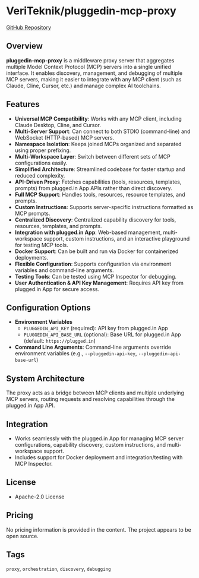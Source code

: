 # VeriTeknik/pluggedin-mcp-proxy

[GitHub Repository](https://github.com/VeriTeknik/pluggedin-mcp-proxy)

## Overview

**pluggedin-mcp-proxy** is a middleware proxy server that aggregates multiple Model Context Protocol (MCP) servers into a single unified interface. It enables discovery, management, and debugging of multiple MCP servers, making it easier to integrate with any MCP client (such as Claude, Cline, Cursor, etc.) and manage complex AI toolchains.

## Features

- **Universal MCP Compatibility**: Works with any MCP client, including Claude Desktop, Cline, and Cursor.
- **Multi-Server Support**: Can connect to both STDIO (command-line) and WebSocket (HTTP-based) MCP servers.
- **Namespace Isolation**: Keeps joined MCPs organized and separated using proper prefixing.
- **Multi-Workspace Layer**: Switch between different sets of MCP configurations easily.
- **Simplified Architecture**: Streamlined codebase for faster startup and reduced complexity.
- **API-Driven Proxy**: Fetches capabilities (tools, resources, templates, prompts) from plugged.in App APIs rather than direct discovery.
- **Full MCP Support**: Handles tools, resources, resource templates, and prompts.
- **Custom Instructions**: Supports server-specific instructions formatted as MCP prompts.
- **Centralized Discovery**: Centralized capability discovery for tools, resources, templates, and prompts.
- **Integration with plugged.in App**: Web-based management, multi-workspace support, custom instructions, and an interactive playground for testing MCP tools.
- **Docker Support**: Can be built and run via Docker for containerized deployments.
- **Flexible Configuration**: Supports configuration via environment variables and command-line arguments.
- **Testing Tools**: Can be tested using MCP Inspector for debugging.
- **User Authentication & API Key Management**: Requires API key from plugged.in App for secure access.

## Configuration Options

- **Environment Variables**
  - `PLUGGEDIN_API_KEY` (required): API key from plugged.in App
  - `PLUGGEDIN_API_BASE_URL` (optional): Base URL for plugged.in App (default: `https://plugged.in`)
- **Command Line Arguments**: Command-line arguments override environment variables (e.g., `--pluggedin-api-key`, `--pluggedin-api-base-url`)

## System Architecture

The proxy acts as a bridge between MCP clients and multiple underlying MCP servers, routing requests and resolving capabilities through the plugged.in App API.

## Integration

- Works seamlessly with the plugged.in App for managing MCP server configurations, capability discovery, custom instructions, and multi-workspace support.
- Includes support for Docker deployment and integration/testing with MCP Inspector.

## License

- Apache-2.0 License

## Pricing

No pricing information is provided in the content. The project appears to be open source.

## Tags

`proxy`, `orchestration`, `discovery`, `debugging`